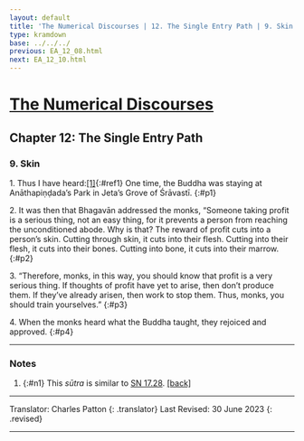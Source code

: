 ```yaml
---
layout: default
title: 'The Numerical Discourses | 12. The Single Entry Path | 9. Skin'
type: kramdown
base: ../../../
previous: EA_12_08.html
next: EA_12_10.html
---
```


# [The Numerical Discourses](../index.html)
## Chapter 12: The Single Entry Path
### 9. Skin

1\. Thus I have heard:[\[1\]](#n1){:#ref1} One time, the Buddha was staying at Anāthapiṇḍada’s Park in Jeta’s Grove of Śrāvastī.
{:#p1}

2\. It was then that Bhagavān addressed the monks, “Someone taking profit is a serious thing, not an easy thing, for it prevents a person from reaching the unconditioned abode. Why is that? The reward of profit cuts into a person’s skin. Cutting through skin, it cuts into their flesh. Cutting into their flesh, it cuts into their bones. Cutting into bone, it cuts into their marrow.
{:#p2}

3\. “Therefore, monks, in this way, you should know that profit is a very serious thing. If thoughts of profit have yet to arise, then don’t produce them. If they’ve already arisen, then work to stop them. Thus, monks, you should train yourselves.”
{:#p3}

4\. When the monks heard what the Buddha taught, they rejoiced and approved.
{:#p4}

---

### Notes

1. {:#n1} This <em>sūtra</em> is similar to <a href="https://suttacentral.net/sn17.28" target="_blank">SN 17.28</a>. [\[back\]](#ref1)

---

Translator: Charles Patton
{: .translator}
Last Revised: 30 June 2023
{: .revised}

---